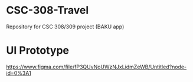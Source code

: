 # CSC-308-Travel
Repository for CSC 308/309 project (BAKU app)

# UI Prototype
https://www.figma.com/file/fP3QUvNoUWzNJxLidmZeWB/Untitled?node-id=0%3A1


